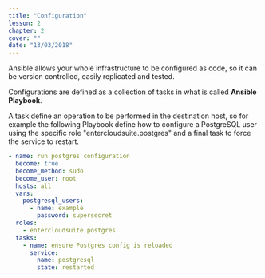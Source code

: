 ```yaml
---
title: "Configuration"
lesson: 2
chapter: 2
cover: ""
date: "13/03/2018"
---
```


Ansible allows your whole infrastructure to be configured as code, so it can be version controlled, easily replicated and tested.

Configurations are defined as a collection of tasks in what is called **Ansible Playbook**. 

A task define an operation to be performed in the destination host, so for example the following Playbook define how to configure a PostgreSQL user using the specific role "entercloudsuite.postgres" and a final task to force the service to restart.

```yaml
- name: run postgres configuration
  become: true
  become_method: sudo
  become_user: root
  hosts: all
  vars:
    postgresql_users:
      - name: example
        password: supersecret
  roles:
    - entercloudsuite.postgres
  tasks:
    - name: ensure Postgres config is reloaded
      service:
        name: postgresql
        state: restarted
```
